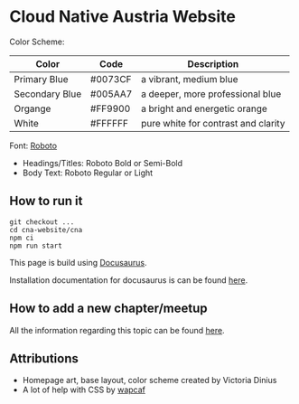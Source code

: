 # Cloud Native Austria Website

Color Scheme:

| Color             | Code      | Description                           |
| ----------------- | --------- | ------------------------------------- |
| Primary Blue      | #0073CF   | a vibrant, medium blue                |
| Secondary Blue    | #005AA7   | a deeper, more professional blue      |
| Organge           | #FF9900   | a bright and energetic orange         |
| White             | #FFFFFF   | pure white for contrast and clarity   |

Font: [Roboto](https://fonts.google.com/specimen/Roboto)

- Headings/Titles: Roboto Bold or Semi-Bold
- Body Text: Roboto Regular or Light

## How to run it
```
git checkout ...
cd cna-website/cna
npm ci
npm run start
```

This page is build using [Docusaurus](https://docusaurus.io).

Installation documentation for docusaurus is can be found [here](https://docusaurus.io/docs/installation).

## How to add a new chapter/meetup

All the information regarding this topic can be found [here](./CONTRIBUTING.md).

## Attributions

- Homepage art, base layout, color scheme created by Victoria Dinius
- A lot of help with CSS by [wapcaf](https://github.com/wapcaf)
